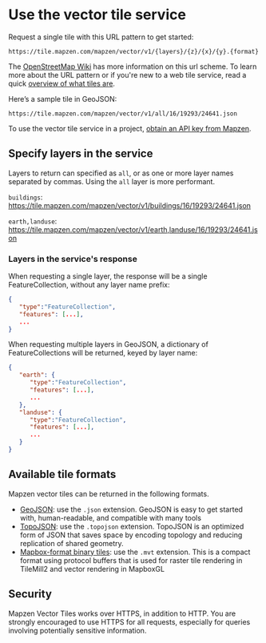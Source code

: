 # Use the vector tile service

Request a single tile with this URL pattern to get started:

`https://tile.mapzen.com/mapzen/vector/v1/{layers}/{z}/{x}/{y}.{format}`

The [OpenStreetMap Wiki](http://wiki.openstreetmap.org/wiki/Slippy_map_tilenames) has more information on this url scheme.
To learn more about the URL pattern or if you're new to a web tile service, read a quick [overview of what tiles are](what-are-tiles.md).

Here’s a sample tile in GeoJSON:

`https://tile.mapzen.com/mapzen/vector/v1/all/16/19293/24641.json`

To use the vector tile service in a project, [obtain an API key from Mapzen](https://mapzen.com/documentation/overview/).

## Specify layers in the service

Layers to return can specified as `all`, or as one or more layer names separated by commas. Using the `all` layer is more performant.


`buildings`: https://tile.mapzen.com/mapzen/vector/v1/buildings/16/19293/24641.json

`earth,landuse`: https://tile.mapzen.com/mapzen/vector/v1/earth,landuse/16/19293/24641.json

### Layers in the service's response

When requesting a single layer, the response will be a single FeatureCollection, without any layer name prefix:

```json
{
   "type":"FeatureCollection",
   "features": [...],
   ...
}
```

When requesting multiple layers in GeoJSON, a dictionary of FeatureCollections will be returned, keyed by layer name:

```json
{
   "earth": {
      "type":"FeatureCollection",
      "features": [...],
      ...
   },
   "landuse": {
      "type":"FeatureCollection",
      "features": [...],
      ...
   }
}
```

## Available tile formats

Mapzen vector tiles can be returned in the following formats.

* [GeoJSON](http://geojson.org): use the `.json` extension. GeoJSON is easy to get started with, human-readable, and compatible with many tools
* [TopoJSON](https://github.com/mbostock/topojson): use the `.topojson` extension. TopoJSON is an optimized form of JSON that saves space by encoding topology and reducing replication of shared geometry.
* [Mapbox-format binary tiles](https://github.com/mapbox/vector-tile-spec): use the `.mvt` extension. This is a compact format using protocol buffers that is used for raster tile rendering in TileMill2 and vector rendering in MapboxGL

## Security

Mapzen Vector Tiles works over HTTPS, in addition to HTTP. You are strongly encouraged to use HTTPS for all requests, especially for queries involving potentially sensitive information.
